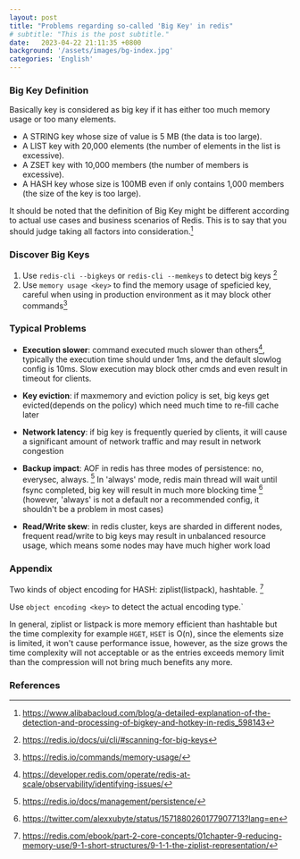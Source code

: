 ```yaml
---
layout: post
title: "Problems regarding so-called 'Big Key' in redis"
# subtitle: "This is the post subtitle."
date:   2023-04-22 21:11:35 +0800
background: '/assets/images/bg-index.jpg'
categories: 'English'
---
```


### Big Key Definition

Basically key is considered as big key if it has either too much memory usage or too many elements.

- A STRING key whose size of value is 5 MB (the data is too large).
- A LIST key with 20,000 elements (the number of elements in the list is excessive).
- A ZSET key with 10,000 members (the number of members is excessive).
- A HASH key whose size is 100MB even if only contains 1,000 members (the size of the key is too large). 

It should be noted that the definition of Big Key might be different according to actual use cases and business scenarios of Redis. This is to say that you should judge taking all factors into consideration.[^fn3]

### Discover Big Keys

1. Use `redis-cli --bigkeys` or `redis-cli --memkeys` to detect big keys [^fn1]
2. Use `memory usage <key>` to find the memory usage of speficied key, careful when using in production environment as it may block other commands[^fn2]

### Typical Problems

- **Execution slower**: command executed much slower than others[^fn4], typically the execution time should under 1ms, and the default slowlog config is 10ms. Slow execution may block other cmds and even result in timeout for clients.

- **Key eviction**: if maxmemory and eviction policy is set, big keys get evicted(depends on the policy) which need much time to re-fill cache later

- **Network latency**: if big key is frequently queried by clients, it will cause a significant amount of network traffic and may result in network congestion

- **Backup impact**: AOF in redis has three modes of persistence: no, everysec, always. [^fn5] In 'always' mode, redis main thread will wait until fsync completed, big key will result in much more blocking time [^fn7] (however, 'always' is not a default nor a recommended config, it shouldn't be a problem in most cases)

- **Read/Write skew**: in redis cluster, keys are sharded in different nodes, frequent read/write to big keys may result in unbalanced resource usage, which means some nodes may have much higher work load

### Appendix

Two kinds of object encoding for HASH: ziplist(listpack), hashtable. [^fn6]

Use `object encoding <key>` to detect the actual encoding type.`

In general, ziplist or listpack is more memory efficient than hashtable but the time complexity for example `HGET`, `HSET` is O(n), since the elements size is limited, it won't cause performance issue, however, as the size grows the time complexity will not acceptable or as the entries exceeds memory limit than the compression will not bring much benefits any more.

### References
[^fn1]: https://redis.io/docs/ui/cli/#scanning-for-big-keys
[^fn2]: https://redis.io/commands/memory-usage/
[^fn3]: https://www.alibabacloud.com/blog/a-detailed-explanation-of-the-detection-and-processing-of-bigkey-and-hotkey-in-redis_598143
[^fn4]: https://developer.redis.com/operate/redis-at-scale/observability/identifying-issues/
[^fn5]: https://redis.io/docs/management/persistence/
[^fn6]: https://redis.com/ebook/part-2-core-concepts/01chapter-9-reducing-memory-use/9-1-short-structures/9-1-1-the-ziplist-representation/
[^fn7]: https://twitter.com/alexxubyte/status/1571880260177907713?lang=en
[^fn8]: https://redis.io/docs/management/optimization/memory-optimization/#using-hashes-to-abstract-a-very-memory-efficient-plain-key-value-store-on-top-of-redis